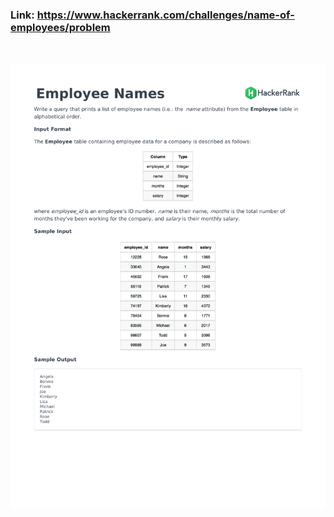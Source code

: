 ### Link: https://www.hackerrank.com/challenges/name-of-employees/problem

&nbsp;

![](name-of-employees-English-1.png)
